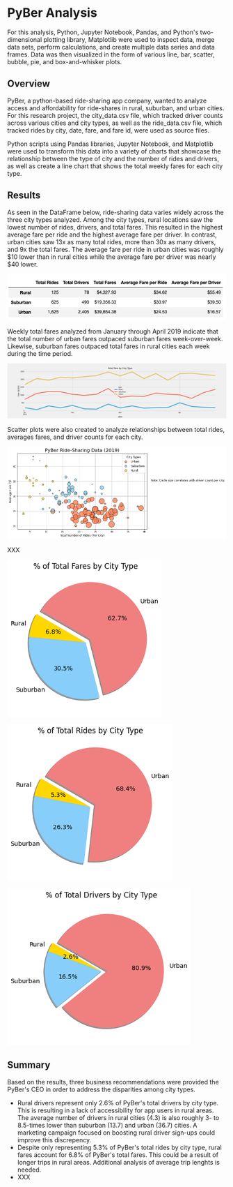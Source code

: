 # PyBer Analysis
For this analysis, Python, Jupyter Notebook, Pandas, and Python's two-dimensional plotting library, Matplotlib were used to inspect data, merge data sets, perform calculations, and create multiple data series and data frames. Data was then visualized in the form of various line, bar, scatter, bubble, pie, and box-and-whisker plots.   

## Overview
PyBer, a python-based ride-sharing app company, wanted to analyze access and affordability for ride-shares in rural, suburban, and urban cities. For this research project, the city_data.csv file, which tracked driver counts across various cities and city types, as well as the ride_data.csv file, which tracked rides by city, date, fare, and fare id, were used as source files. 

Python scripts using Pandas libraries, Jupyter Notebook, and Matplotlib were used to transform this data into a variety of charts that showcase the relationship between the type of city and the number of rides and drivers, as well as create a line chart that shows the total weekly fares for each city type.

## Results

As seen in the DataFrame below, ride-sharing data varies widely across the three city types analyzed. Among the city types, rural locations saw the lowest number of rides, drivers, and total fares. This resulted in the highest average fare per ride and the highest average fare per driver. In contrast, urban cities saw 13x as many total rides, more than 30x as many drivers, and 9x the total fares. The average fare per ride in urban cities was roughly $10 lower than in rural cities  while the average fare per driver was nearly $40 lower.  

![PyBer_fare summary DataFrame](https://github.com/tysonseang/PyBer_Analysis/blob/main/analysis/PyBer_DataFrame_summary.png)

Weekly total fares analyzed from January through April 2019 indicate that the total number of urban fares outpaced suburban fares week-over-week. Likewise, suburban fares outpaced total fares in rural cities each week during the time period. 

![PyBer_fare_summary Over Time](https://github.com/tysonseang/PyBer_Analysis/blob/main/analysis/PyBer_fare_summary.png)

Scatter plots were also created to analyze relationships between total rides, averages fares, and driver counts for each city. 

![PyBer Scatter by City Type](https://github.com/tysonseang/PyBer_Analysis/blob/main/analysis/Fig1.png)

XXX

![Percent of Total Fares by City Type](https://github.com/tysonseang/PyBer_Analysis/blob/main/analysis/Fig5.png)

![Percent of Total Rides by City Type](https://github.com/tysonseang/PyBer_Analysis/blob/main/analysis/Fig6.png)

![Percent of Total Drivers by City Type](https://github.com/tysonseang/PyBer_Analysis/blob/main/analysis/Fig7.png)

## Summary

Based on the results, three business recommendations were provided the PyBer's CEO in order to address the disparities among city types. 

- Rural drivers represent only 2.6% of PyBer's total drivers by city type. This is resulting in a lack of accessibility for app users in rural areas. The average number of drivers in rural cities (4.3) is also roughly 3- to 8.5-times lower than suburban (13.7) and urban (36.7) cities. A marketing campaign focused on boosting rural driver sign-ups could improve this discrepency. 
- Despite only representing 5.3% of PyBer's total rides by city type, rural fares account for 6.8% of PyBer's total fares. This could be a result of longer trips in rural areas. Additional analysis of average trip lenghts is needed. 
- XXX
